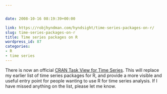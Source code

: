 ```yaml
---


date: 2008-10-16 08:19:39+00:00

link: https://robjhyndman.com/hyndsight/time-series-packages-on-r/
slug: time-series-packages-on-r
title: Time series packages on R
wordpress_id: 87
categories:
- R
- time series
---
```


There is now an official [CRAN Task View for Time Series](http://cran.r-project.org/web/views/TimeSeries.html). This will replace my earlier list of time series packages for R, and provide a more visible and useful entry point for people wanting to use R for time series analysis. If I have missed anything on the list, please let me know.
